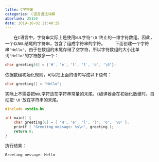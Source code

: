 ```yaml
---
title: C字符串
categories: C语言语法详解
abbrlink: 25150
date: 2019-10-02 11:40:29
---
```

&emsp;&emsp;在`C`语言中，字符串实际上是使用`NUL`字符`'\0'`终止的一维字符数组。因此，一个以`NUL`结尾的字符串，包含了组成字符串的字符。
&emsp;&emsp;下面创建一个字符串`"Hello"`。由于在数组的末尾存储了空字符，所以字符数组的大小比单词`"Hello"`的字符数多一个：

``` cpp
char greeting[6] = {'H', 'e', 'l', 'l', 'o', '\0'};
```

依据数组初始化规则，可以把上面的语句写成以下语句：

``` cpp
char greeting[] = "Hello";
```

实际上不需要把`NUL`字符放在字符串常量的末尾。`C`编译器会在初始化数组时，自动把`'\0'`放在字符串的末尾。

``` cpp
#include <stdio.h>

int main() {
    char greeting[6] = { 'H', 'e', 'l', 'l', 'o', '\0' };
    printf ( "Greeting message: %s\n", greeting );
    return 0;
}
```

执行结果：

``` cpp
Greeting message: Hello
```